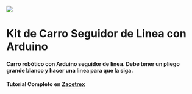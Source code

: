 ![](https://zacetrex.com/wp-content/uploads/2025/02/Zacetrex-Logo-vert-celeste2-scaled.webp)

#  Kit de Carro Seguidor de Linea con Arduino

#### Carro robótico con Arduino seguidor de linea. Debe tener un pliego grande blanco y hacer una linea para que la siga.

#### Tutorial Completo en [Zacetrex](http://zacetrex.com)

![]()
